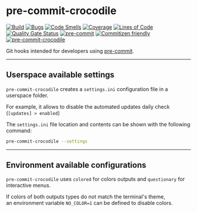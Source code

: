 # pre-commit-crocodile

<!-- markdownlint-disable no-inline-html -->

[![Build](https://gitlab.com/RadianDevCore/tools/pre-commit-crocodile/badges/main/pipeline.svg)](https://gitlab.com/RadianDevCore/tools/pre-commit-crocodile/-/commits/main/)
[![Bugs](https://sonarcloud.io/api/project_badges/measure?project=RadianDevCore_pre-commit-crocodile&metric=bugs)](https://sonarcloud.io/dashboard?id=RadianDevCore_pre-commit-crocodile)
[![Code Smells](https://sonarcloud.io/api/project_badges/measure?project=RadianDevCore_pre-commit-crocodile&metric=code_smells)](https://sonarcloud.io/dashboard?id=RadianDevCore_pre-commit-crocodile)
[![Coverage](https://sonarcloud.io/api/project_badges/measure?project=RadianDevCore_pre-commit-crocodile&metric=coverage)](https://sonarcloud.io/dashboard?id=RadianDevCore_pre-commit-crocodile)
[![Lines of Code](https://sonarcloud.io/api/project_badges/measure?project=RadianDevCore_pre-commit-crocodile&metric=ncloc)](https://sonarcloud.io/dashboard?id=RadianDevCore_pre-commit-crocodile)
[![Quality Gate Status](https://sonarcloud.io/api/project_badges/measure?project=RadianDevCore_pre-commit-crocodile&metric=alert_status)](https://sonarcloud.io/dashboard?id=RadianDevCore_pre-commit-crocodile)
[![pre-commit](https://img.shields.io/badge/pre--commit-enabled-brightgreen?logo=pre-commit)](https://github.com/pre-commit/pre-commit)
[![Commitizen friendly](https://img.shields.io/badge/commitizen-friendly-brightgreen.svg)](https://commitizen-tools.github.io/commitizen/)
[![pre-commit-crocodile](https://img.shields.io/badge/pre--commit--crocodile-enabled-brightgreen?logo=gitlab)](https://radiandevcore.gitlab.io/tools/pre-commit-crocodile)

Git hooks intended for developers using [pre-commit](https://pre-commit.com/).

---

## Userspace available settings

`pre-commit-crocodile` creates a `settings.ini` configuration file in a userspace folder.

For example, it allows to disable the automated updates daily check (`[updates] > enabled`)

The `settings.ini` file location and contents can be shown with the following command:

```bash
pre-commit-crocodile --settings
```

---

## Environment available configurations

`pre-commit-crocodile` uses `colored` for colors outputs and `questionary` for interactive menus.

If colors of both outputs types do not match the terminal's theme,  
an environment variable `NO_COLOR=1` can be defined to disable colors.
